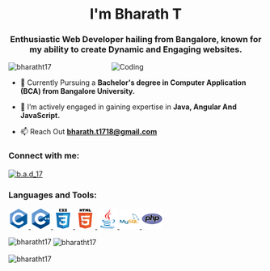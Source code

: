 <h1 align="center"> I'm Bharath T </h1>
<h3 align="center">Enthusiastic Web Developer hailing from Bangalore, known for my ability to create Dynamic and Engaging websites.</h3>
<img align="right" alt="Coding" width="300" src="https://camo.githubusercontent.com/a4c584bce1c41271485d28f92aaf9f581b3c88b68ca723b6edfd58b4ba988c2b/68747470733a2f2f63646e2e6472696262626c652e636f6d2f75736572732f313138373833362f73637265656e73686f74732f363533393432392f70726f6772616d65722e676966">

<p align="left"> <img src="https://komarev.com/ghpvc/?username=bharatht17&label=Profile%20views&color=0e75b6&style=flat" alt="bharatht17" /> </p>

- 🔭 Currently Pursuing a **Bachelor's degree in Computer Application (BCA) from Bangalore University.**

- 🌱 I’m actively engaged in gaining expertise in **Java, Angular And JavaScript.**

- 📫 Reach Out **bharath.t1718@gmail.com**

<h3 align="left">Connect with me:</h3>
<p align="left">
<a href="https://instagram.com/b.a.d_17" target="blank"><img align="center" src="https://raw.githubusercontent.com/rahuldkjain/github-profile-readme-generator/master/src/images/icons/Social/instagram.svg" alt="b.a.d_17" height="30" width="40" /></a>
</p>

<h3 align="left">Languages and Tools:</h3>
<p align="left"> <a href="https://www.cprogramming.com/" target="_blank" rel="noreferrer"> <img src="https://raw.githubusercontent.com/devicons/devicon/master/icons/c/c-original.svg" alt="c" width="40" height="40"/> </a> <a href="https://www.w3schools.com/cpp/" target="_blank" rel="noreferrer"> <img src="https://raw.githubusercontent.com/devicons/devicon/master/icons/cplusplus/cplusplus-original.svg" alt="cplusplus" width="40" height="40"/> </a> <a href="https://www.w3schools.com/css/" target="_blank" rel="noreferrer"> <img src="https://raw.githubusercontent.com/devicons/devicon/master/icons/css3/css3-original-wordmark.svg" alt="css3" width="40" height="40"/> </a> <a href="https://www.w3.org/html/" target="_blank" rel="noreferrer"> <img src="https://raw.githubusercontent.com/devicons/devicon/master/icons/html5/html5-original-wordmark.svg" alt="html5" width="40" height="40"/> </a> <a href="https://www.java.com" target="_blank" rel="noreferrer"> <img src="https://raw.githubusercontent.com/devicons/devicon/master/icons/java/java-original.svg" alt="java" width="40" height="40"/> </a> <a href="https://www.mysql.com/" target="_blank" rel="noreferrer"> <img src="https://raw.githubusercontent.com/devicons/devicon/master/icons/mysql/mysql-original-wordmark.svg" alt="mysql" width="40" height="40"/> </a> <a href="https://www.php.net" target="_blank" rel="noreferrer"> <img src="https://raw.githubusercontent.com/devicons/devicon/master/icons/php/php-original.svg" alt="php" width="40" height="40"/> </a> </p>

<p><img align="left" src="https://github-readme-stats.vercel.app/api/top-langs?username=bharatht17&show_icons=true&locale=en&layout=compact" alt="bharatht17" /></p>

<p>&nbsp;<img align="center" src="https://github-readme-stats.vercel.app/api?username=bharatht17&show_icons=true&locale=en" alt="bharatht17" /></p>

<p><img align="center" src="https://github-readme-streak-stats.herokuapp.com/?user=bharatht17&" alt="bharatht17" /></p>
